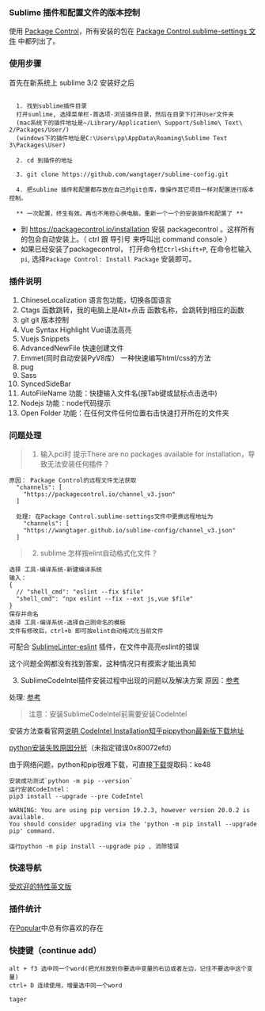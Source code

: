 ### Sublime 插件和配置文件的版本控制

使用 [Package
Control](https://packagecontrol.io/installation)，所有安装的包在 [Package
Control.sublime-settings 文件](https://github.com/wangtager/sublime-config/blob/master/Package%20Control.sublime-settings)
 中都列出了。



### 使用步骤

首先在新系统上 sublime 3/2 安装好之后

```console

  1. 找到sublime插件目录
  打开sumlime, 选择菜单栏-首选项-浏览插件目录，然后在目录下打开User文件夹
  (mac系统下的插件地址是~/Library/Application\ Support/Sublime\ Text\ 2/Packages/User/)
  (windows下的插件地址是C:\Users\pp\AppData\Roaming\Sublime Text 3\Packages\User)

  2. cd 到插件的地址

  3. git clone https://github.com/wangtager/sublime-config.git

  4. 把sublime 插件和配置都存放在自己的git仓库，像操作其它项目一样对配置进行版本控制。

  ** 一次配置，终生有效。再也不用担心换电脑，重新一个一个的安装插件和配置了 **

```

- 到 https://packagecontrol.io/installation 安装 packagecontrol 。这样所有的包会自动安装上。（ ctrl 跟 导引号 来呼叫出 command console ）
- 如果已经安装了packagecontrol， 打开命令栏`Ctrl+Shift+P`, 在命令栏输入`pi`, 选择`Package Control: Install Package` 安装即可。

### 插件说明
1. ChineseLocalization
  语言包功能，切换各国语言
2. Ctags
  函数跳转，我的电脑上是Alt+点击 函数名称，会跳转到相应的函数
3. git
  git 版本控制
4. Vue Syntax Highlight
  Vue语法高亮
5. Vuejs Snippets
6. AdvancedNewFile
  快速创建文件
7. Emmet(同时自动安装PyV8库）
  一种快速编写html/css的方法
8. pug
9. Sass
10. SyncedSideBar
11. AutoFileName
功能：快捷输入文件名(按Tab键或鼠标点击选中)
12. Nodejs
功能：node代码提示
13. Open Folder
功能：在任何文件任何位置右击快速打开所在的文件夹

### 问题处理
> 1. 输入pci时 提示There are no packages available for installation，导致无法安装任何插件？
```
原因： Package Control的远程文件无法获取
  "channels": [
    "https://packagecontrol.io/channel_v3.json"
  ]

  处理: 在Package Control.sublime-settings文件中更换远程地址为
    "channels": [
    "https://wangtager.github.io/sublime-config/channel_v3.json"
  ]
  ```
> 2. sublime 怎样按elint自动格式化文件？
```
选择 工具-编译系统-新建编译系统
输入：
{
  // "shell_cmd": "eslint --fix $file"
  "shell_cmd": "npx eslint --fix --ext js,vue $file"
}
保存并命名
选择 工具-编译系统-选择自己刚命名的模板
文件有修改后，ctrl+b 即可按elint自动格式化当前文件
```
可配合 [SublimeLinter-eslint](https://packagecontrol.io/packages/SublimeLinter-eslint) 插件，在文件中高亮eslint的错误

这个问题全网都没有找到答案，这种情况只有摸索才能出真知

3. SublimeCodeIntel插件安装过程中出现的问题以及解决方案
原因：[参考](https://blog.csdn.net/BuluGuy/article/details/100056412)

处理: [参考](https://blog.csdn.net/nalaluky/article/details/80864386)

>注意：安装SublimeCodeIntel前需要安装CodeIntel

安装方法查看官网[说明 CodeIntel Installation](https://packagecontrol.io/packages/SublimeCodeIntel)[知乎pip](https://zhuanlan.zhihu.com/p/38603105)[python最新版下载地址](https://www.python.org/downloads/release/python-382/)

[python安装失败原因分析](https://www.jianshu.com/p/bc1263f12c4f)（未指定错误0x80072efd）

由于网络问题，python和pip很难下载，可直接[下载](https://pan.baidu.com/s/1ju8YvUBYSgzSjD0ikDKfYw)提取码：ke48
```
安装成功测试`python -m pip --version`
运行安装CodeIntel：
pip3 install --upgrade --pre CodeIntel 

WARNING: You are using pip version 19.2.3, however version 20.0.2 is available.
You should consider upgrading via the 'python -m pip install --upgrade pip' command.

运行python -m pip install --upgrade pip , 消除错误
```


### 快速导航
[受欢迎的特性](http://www.sublimetext.cn/)[英文版](https://www.sublimetext.com/support)

### 插件统计
在[Popular](https://packagecontrol.io/)中总有你喜欢的存在

### 快捷键（continue add）

```
alt + f3 选中同一个word(把光标放到你要选中变量的右边或者左边，记住不要选中这个变量)
ctrl+ D 连续使用，增量选中同一个word

tager
```
<Vssue title="Vssue Demo" />






